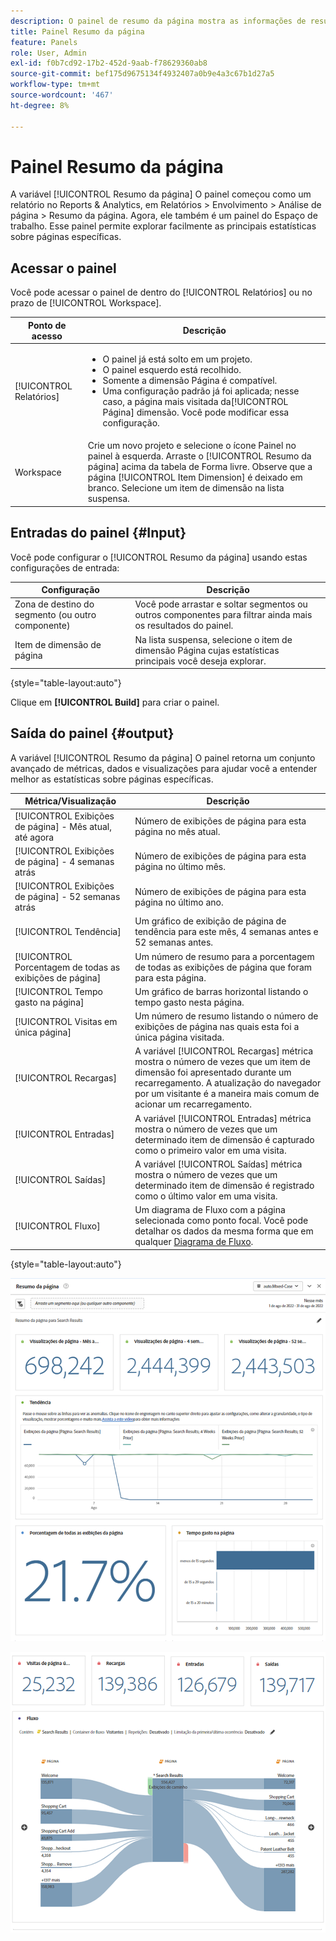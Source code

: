 ```yaml
---
description: O painel de resumo da página mostra as informações de resumo de uma página de sua escolha.
title: Painel Resumo da página
feature: Panels
role: User, Admin
exl-id: f0b7cd92-17b2-452d-9aab-f78629360ab8
source-git-commit: bef175d9675134f4932407a0b9e4a3c67b1d27a5
workflow-type: tm+mt
source-wordcount: '467'
ht-degree: 8%

---
```


# Painel Resumo da página

A variável [!UICONTROL Resumo da página] O painel começou como um relatório no Reports &amp; Analytics, em Relatórios > Envolvimento > Análise de página > Resumo da página. Agora, ele também é um painel do Espaço de trabalho. Esse painel permite explorar facilmente as principais estatísticas sobre páginas específicas.

## Acessar o painel

Você pode acessar o painel de dentro do [!UICONTROL Relatórios] ou no prazo de [!UICONTROL Workspace].

| Ponto de acesso | Descrição |
| --- | --- |
| [!UICONTROL Relatórios] | <ul><li>O painel já está solto em um projeto.</li><li>O painel esquerdo está recolhido.</li><li>Somente a dimensão Página é compatível.</li><li>Uma configuração padrão já foi aplicada; nesse caso, a página mais visitada da[!UICONTROL Página] dimensão. Você pode modificar essa configuração.</li></ul> |
| Workspace | Crie um novo projeto e selecione o ícone Painel no painel à esquerda. Arraste o [!UICONTROL Resumo da página] acima da tabela de Forma livre. Observe que a página [!UICONTROL Item Dimension] é deixado em branco. Selecione um item de dimensão na lista suspensa. |

## Entradas do painel {#Input}

Você pode configurar o [!UICONTROL Resumo da página] usando estas configurações de entrada:

| Configuração | Descrição |
| --- | --- |
| Zona de destino do segmento (ou outro componente) | Você pode arrastar e soltar segmentos ou outros componentes para filtrar ainda mais os resultados do painel. |
| Item de dimensão de página | Na lista suspensa, selecione o item de dimensão Página cujas estatísticas principais você deseja explorar. |

{style="table-layout:auto"}

Clique em **[!UICONTROL Build]** para criar o painel.

## Saída do painel {#output}

A variável [!UICONTROL Resumo da página] O painel retorna um conjunto avançado de métricas, dados e visualizações para ajudar você a entender melhor as estatísticas sobre páginas específicas.

| Métrica/Visualização | Descrição |
| --- | --- |
| [!UICONTROL Exibições de página] - Mês atual, até agora | Número de exibições de página para esta página no mês atual. |
| [!UICONTROL Exibições de página] - 4 semanas atrás | Número de exibições de página para esta página no último mês. |
| [!UICONTROL Exibições de página] - 52 semanas atrás | Número de exibições de página para esta página no último ano. |
| [!UICONTROL Tendência] | Um gráfico de exibição de página de tendência para este mês, 4 semanas antes e 52 semanas antes. |
| [!UICONTROL Porcentagem de todas as exibições de página] | Um número de resumo para a porcentagem de todas as exibições de página que foram para esta página. |
| [!UICONTROL Tempo gasto na página] | Um gráfico de barras horizontal listando o tempo gasto nesta página. |
| [!UICONTROL Visitas em única página] | Um número de resumo listando o número de exibições de página nas quais esta foi a única página visitada. |
| [!UICONTROL Recargas] | A variável [!UICONTROL Recargas] métrica mostra o número de vezes que um item de dimensão foi apresentado durante um recarregamento. A atualização do navegador por um visitante é a maneira mais comum de acionar um recarregamento. |
| [!UICONTROL Entradas] | A variável [!UICONTROL Entradas] métrica mostra o número de vezes que um determinado item de dimensão é capturado como o primeiro valor em uma visita. |
| [!UICONTROL Saídas] | A variável [!UICONTROL Saídas] métrica mostra o número de vezes que um determinado item de dimensão é registrado como o último valor em uma visita. |
| [!UICONTROL Fluxo] | Um diagrama de Fluxo com a página selecionada como ponto focal. Você pode detalhar os dados da mesma forma que em qualquer [Diagrama de Fluxo](/help/analyze/analysis-workspace/visualizations/c-flow/create-flow.md). |

{style="table-layout:auto"}

![Painel Resumo da página](assets/page-sum1.png)

![Métricas e fluxo](assets/page-sum2.png)
